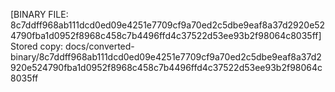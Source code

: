 [BINARY FILE: 8c7ddff968ab111dcd0ed09e4251e7709cf9a70ed2c5dbe9eaf8a37d2920e524790fba1d0952f8968c458c7b4496ffd4c37522d53ee93b2f98064c8035ff]
Stored copy: docs/converted-binary/8c7ddff968ab111dcd0ed09e4251e7709cf9a70ed2c5dbe9eaf8a37d2920e524790fba1d0952f8968c458c7b4496ffd4c37522d53ee93b2f98064c8035ff
